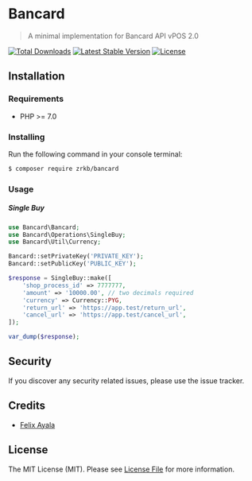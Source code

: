 # Bancard

> A minimal implementation for Bancard API vPOS 2.0

<a href="https://packagist.org/packages/zrkb/bancard"><img src="https://poser.pugx.org/zrkb/bancard/d/total.svg" alt="Total Downloads"></a>
<a href="https://packagist.org/packages/zrkb/bancard"><img src="https://poser.pugx.org/zrkb/bancard/v/stable.svg" alt="Latest Stable Version"></a>
<a href="https://packagist.org/packages/zrkb/bancard"><img src="https://poser.pugx.org/zrkb/bancard/license.svg" alt="License"></a>

## Installation

### Requirements

* PHP >= 7.0

### Installing

Run the following command in your console terminal:

```bash
$ composer require zrkb/bancard
```

### Usage

##### Single Buy

```php
use Bancard\Bancard;
use Bancard\Operations\SingleBuy;
use Bancard\Util\Currency;

Bancard::setPrivateKey('PRIVATE_KEY');
Bancard::setPublicKey('PUBLIC_KEY');

$response = SingleBuy::make([
    'shop_process_id' => 7777777,
    'amount' => '10000.00', // two decimals required
    'currency' => Currency::PYG,
    'return_url' => 'https://app.test/return_url',
    'cancel_url' => 'https://app.test/cancel_url',
]);

var_dump($response);
```

## Security

If you discover any security related issues, please use the issue tracker.

## Credits

- [Felix Ayala](http://felixaya.la)

## License

The MIT License (MIT). Please see [License File](LICENSE.md) for more information.
